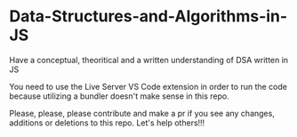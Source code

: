 # Data-Structures-and-Algorithms-in-JS

Have a conceptual, theoritical and a written understanding of DSA written in JS

You need to use the Live Server VS Code extension in order to run the code because utilizing a bundler doesn't make sense in this repo.

Please, please, please contribute and make a pr if you see any changes, additions or deletions to this repo. Let's help others!!!
